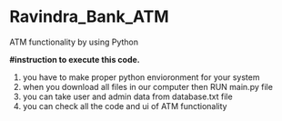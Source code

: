 # Ravindra_Bank_ATM
ATM functionality by using Python


**#instruction to execute this code.**

1. you have to make proper python envioronment for your system
2. when you download all files in our computer then RUN main.py file
3. you can take user and admin data from database.txt file
4. you can check all the code and ui of ATM functionality

